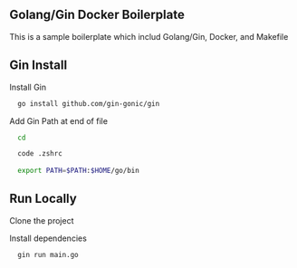 ## Golang/Gin Docker Boilerplate

This is a sample boilerplate which includ Golang/Gin, Docker, and Makefile


## Gin Install
Install Gin

```bash
  go install github.com/gin-gonic/gin
```

Add Gin Path at end of file

```bash
  cd

  code .zshrc
  
  export PATH=$PATH:$HOME/go/bin
```
    
## Run Locally

Clone the project

Install dependencies

```bash
  gin run main.go
```
